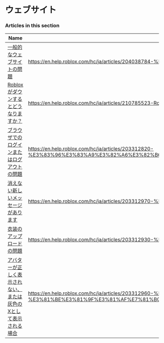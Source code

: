 # ウェブサイト  
### Articles in this section
Name|URL
-|-
[一般的なウェブサイトの問題](./一般的なウェブサイトの問題.html) |https://en.help.roblox.com/hc/ja/articles/204038784-%E4%B8%80%E8%88%AC%E7%9A%84%E3%81%AA%E3%82%A6%E3%82%A7%E3%83%96%E3%82%B5%E3%82%A4%E3%83%88%E3%81%AE%E5%95%8F%E9%A1%8C
[Robloxがダウンするとどうなりますか？](./Robloxがダウンするとどうなりますか？.html) |https://en.help.roblox.com/hc/ja/articles/210785523-Roblox%E3%81%8C%E3%83%80%E3%82%A6%E3%83%B3%E3%81%99%E3%82%8B%E3%81%A8%E3%81%A9%E3%81%86%E3%81%AA%E3%82%8A%E3%81%BE%E3%81%99%E3%81%8B
[ブラウザでのログインまたはログアウトの問題](./ブラウザでのログインまたはログアウトの問題.html) |https://en.help.roblox.com/hc/ja/articles/203312820-%E3%83%96%E3%83%A9%E3%82%A6%E3%82%B6%E3%81%A7%E3%81%AE%E3%83%AD%E3%82%B0%E3%82%A4%E3%83%B3%E3%81%BE%E3%81%9F%E3%81%AF%E3%83%AD%E3%82%B0%E3%82%A2%E3%82%A6%E3%83%88%E3%81%AE%E5%95%8F%E9%A1%8C
[消えない新しいメッセージがあります](./消えない新しいメッセージがあります.html) |https://en.help.roblox.com/hc/ja/articles/203312970-%E6%B6%88%E3%81%88%E3%81%AA%E3%81%84%E6%96%B0%E3%81%97%E3%81%84%E3%83%A1%E3%83%83%E3%82%BB%E3%83%BC%E3%82%B8%E3%81%8C%E3%81%82%E3%82%8A%E3%81%BE%E3%81%99
[衣装のアップロードの問題](./衣装のアップロードの問題.html) |https://en.help.roblox.com/hc/ja/articles/203312930-%E8%A1%A3%E8%A3%85%E3%81%AE%E3%82%A2%E3%83%83%E3%83%97%E3%83%AD%E3%83%BC%E3%83%89%E3%81%AE%E5%95%8F%E9%A1%8C
[アバターが正しく表示されない、または灰色のXとして表示される場合](./アバターが正しく表示されない、または灰色のXとして表示される場合.html) |https://en.help.roblox.com/hc/ja/articles/203312960-%E3%82%A2%E3%83%90%E3%82%BF%E3%83%BC%E3%81%8C%E6%AD%A3%E3%81%97%E3%81%8F%E8%A1%A8%E7%A4%BA%E3%81%95%E3%82%8C%E3%81%AA%E3%81%84-%E3%81%BE%E3%81%9F%E3%81%AF%E7%81%B0%E8%89%B2%E3%81%AEX%E3%81%A8%E3%81%97%E3%81%A6%E8%A1%A8%E7%A4%BA%E3%81%95%E3%82%8C%E3%82%8B%E5%A0%B4%E5%90%88